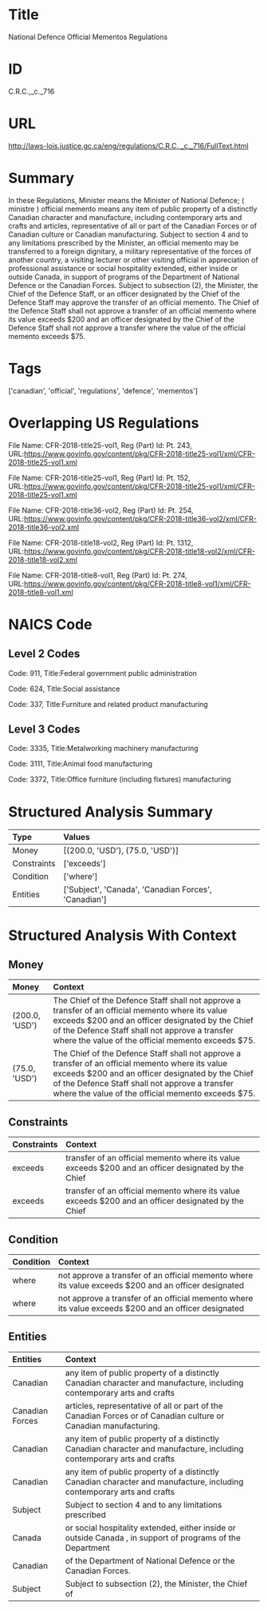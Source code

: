 # Title
National Defence Official Mementos Regulations


# ID
C.R.C.,_c._716

# URL
http://laws-lois.justice.gc.ca/eng/regulations/C.R.C.,_c._716/FullText.html


# Summary
In these Regulations, Minister  means the Minister of National Defence; ( ministre ) official memento  means any item of public property of a distinctly Canadian character and manufacture, including contemporary arts and crafts and articles, representative of all or part of the Canadian Forces or of Canadian culture or Canadian manufacturing.
Subject to section 4 and to any limitations prescribed by the Minister, an official memento may be transferred to a foreign dignitary, a military representative of the forces of another country, a visiting lecturer or other visiting official in appreciation of professional assistance or social hospitality extended, either inside or outside Canada, in support of programs of the Department of National Defence or the Canadian Forces.
Subject to subsection (2), the Minister, the Chief of the Defence Staff, or an officer designated by the Chief of the Defence Staff may approve the transfer of an official memento.
The Chief of the Defence Staff shall not approve a transfer of an official memento where its value exceeds $200 and an officer designated by the Chief of the Defence Staff shall not approve a transfer where the value of the official memento exceeds $75.


# Tags
['canadian', 'official', 'regulations', 'defence', 'mementos']


# Overlapping US Regulations
File Name: CFR-2018-title25-vol1, Reg (Part) Id: Pt. 243, URL:https://www.govinfo.gov/content/pkg/CFR-2018-title25-vol1/xml/CFR-2018-title25-vol1.xml

File Name: CFR-2018-title25-vol1, Reg (Part) Id: Pt. 152, URL:https://www.govinfo.gov/content/pkg/CFR-2018-title25-vol1/xml/CFR-2018-title25-vol1.xml

File Name: CFR-2018-title36-vol2, Reg (Part) Id: Pt. 254, URL:https://www.govinfo.gov/content/pkg/CFR-2018-title36-vol2/xml/CFR-2018-title36-vol2.xml

File Name: CFR-2018-title18-vol2, Reg (Part) Id: Pt. 1312, URL:https://www.govinfo.gov/content/pkg/CFR-2018-title18-vol2/xml/CFR-2018-title18-vol2.xml

File Name: CFR-2018-title8-vol1, Reg (Part) Id: Pt. 274, URL:https://www.govinfo.gov/content/pkg/CFR-2018-title8-vol1/xml/CFR-2018-title8-vol1.xml




# NAICS Code
## Level 2 Codes
Code: 911, Title:Federal government public administration

Code: 624, Title:Social assistance

Code: 337, Title:Furniture and related product manufacturing




## Level 3 Codes
Code: 3335, Title:Metalworking machinery manufacturing

Code: 3111, Title:Animal food manufacturing

Code: 3372, Title:Office furniture (including fixtures) manufacturing







# Structured Analysis Summary
| Type        | Values                                               |
|:------------|:-----------------------------------------------------|
| Money       | [(200.0, 'USD'), (75.0, 'USD')]                      |
| Constraints | ['exceeds']                                          |
| Condition   | ['where']                                            |
| Entities    | ['Subject', 'Canada', 'Canadian Forces', 'Canadian'] |


# Structured Analysis With Context
 


## Money
| Money          | Context                                                                                                                                                                                                                                                       |
|:---------------|:--------------------------------------------------------------------------------------------------------------------------------------------------------------------------------------------------------------------------------------------------------------|
| (200.0, 'USD') | The Chief of the Defence Staff shall not approve a transfer of an official memento where its value exceeds $200 and an officer designated by the Chief of the Defence Staff shall not approve a transfer where the value of the official memento exceeds $75. |
| (75.0, 'USD')  | The Chief of the Defence Staff shall not approve a transfer of an official memento where its value exceeds $200 and an officer designated by the Chief of the Defence Staff shall not approve a transfer where the value of the official memento exceeds $75. |


## Constraints
| Constraints   | Context                                                                                             |
|:--------------|:----------------------------------------------------------------------------------------------------|
| exceeds       | transfer of an official memento where its value exceeds $200 and an officer designated by the Chief |
| exceeds       | transfer of an official memento where its value exceeds $200 and an officer designated by the Chief |


## Condition
| Condition   | Context                                                                                              |
|:------------|:-----------------------------------------------------------------------------------------------------|
| where       | not approve a transfer of an official memento where its value exceeds $200 and an officer designated |
| where       | not approve a transfer of an official memento where its value exceeds $200 and an officer designated |


## Entities
| Entities        | Context                                                                                                                |
|:----------------|:-----------------------------------------------------------------------------------------------------------------------|
| Canadian        | any item of public property of a distinctly Canadian character and manufacture, including contemporary arts and crafts |
| Canadian Forces | articles, representative of all or part of the Canadian Forces  or of Canadian culture or Canadian manufacturing.      |
| Canadian        | any item of public property of a distinctly Canadian character and manufacture, including contemporary arts and crafts |
| Canadian        | any item of public property of a distinctly Canadian character and manufacture, including contemporary arts and crafts |
| Subject         | Subject to section 4 and to any limitations prescribed                                                                 |
| Canada          | or social hospitality extended, either inside or outside Canada , in support of programs of the Department             |
| Canadian        | of the Department of National Defence or the Canadian  Forces.                                                         |
| Subject         | Subject to subsection (2), the Minister, the Chief of                                                                  |


